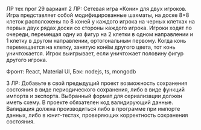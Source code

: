 ЛР тех прог
29 вариант
2 ЛР:
Сетевая игра «Кони» для двух игроков. Игра представляет собой
модифицированные шахматы, на доске 8×8 клеток расположены
по 8 коней у каждого игрока на черных клетках на первых двух
рядах доски со стороны каждого игрока. Игроки ходят по
очереди, перемещая одну из фигур на 2 клетки в одном
направлении и 1 клетку в другом направлении, ортогональным
первому. Когда конь перемещается на клетку, занятую конём
другого цвета, тот конь уничтожается. Игрок выигрывает, если
уничтожает половину фигур другого игрока.

Фронт: React, Material UI,
Бэк: nodejs, ts, mongodb


3 ЛР:
Добавьте в свой предыдущий проект возможность сохранения
состояния в виде периодического сохранения, либо в виде функций
импорта и экспорта. Выбранный формат для сериализации должен
иметь схему. В проекте обязателен код валидирующий данные.
Валидация должна производиться либо в программе при импорте
данных, либо в юнит-тестах, проверяющих корректность
сохранения состояния.
